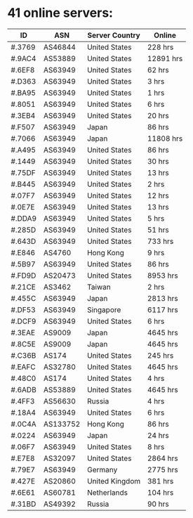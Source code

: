 # 41 online servers:

| ID | ASN | Server Country | Online |
| ------ | ------ | ------ | ------ |
| #.3769 | AS46844 | United States | 228 hrs |
| #.9AC4 | AS53889 | United States | 12891 hrs |
| #.6EF8 | AS63949 | United States | 62 hrs |
| #.D363 | AS63949 | United States | 3 hrs |
| #.BA95 | AS63949 | United States | 1 hrs |
| #.8051 | AS63949 | United States | 6 hrs |
| #.3EB4 | AS63949 | United States | 20 hrs |
| #.F507 | AS63949 | Japan | 86 hrs |
| #.7066 | AS63949 | Japan | 11808 hrs |
| #.A495 | AS63949 | United States | 86 hrs |
| #.1449 | AS63949 | United States | 30 hrs |
| #.75DF | AS63949 | United States | 13 hrs |
| #.B445 | AS63949 | United States | 2 hrs |
| #.07F7 | AS63949 | United States | 12 hrs |
| #.0E7E | AS63949 | United States | 13 hrs |
| #.DDA9 | AS63949 | United States | 5 hrs |
| #.285D | AS63949 | United States | 51 hrs |
| #.643D | AS63949 | United States | 733 hrs |
| #.E846 | AS4760 | Hong Kong | 9 hrs |
| #.5B97 | AS63949 | United States | 86 hrs |
| #.FD9D | AS20473 | United States | 8953 hrs |
| #.21CE | AS3462 | Taiwan | 2 hrs |
| #.455C | AS63949 | Japan | 2813 hrs |
| #.DF53 | AS63949 | Singapore | 6117 hrs |
| #.DCF9 | AS63949 | United States | 6 hrs |
| #.3EAE | AS9009 | Japan | 4645 hrs |
| #.8C5E | AS9009 | Japan | 4645 hrs |
| #.C36B | AS174 | United States | 245 hrs |
| #.EAFC | AS32780 | United States | 4645 hrs |
| #.48C0 | AS174 | United States | 4 hrs |
| #.6ADB | AS53889 | United States | 4645 hrs |
| #.4FF3 | AS56630 | Russia | 4 hrs |
| #.18A4 | AS63949 | United States | 6 hrs |
| #.0C4A | AS133752 | Hong Kong | 86 hrs |
| #.0224 | AS63949 | Japan | 24 hrs |
| #.06F7 | AS63949 | United States | 8 hrs |
| #.E7E8 | AS32097 | United States | 2864 hrs |
| #.79E7 | AS63949 | Germany | 2775 hrs |
| #.427E | AS20860 | United Kingdom | 381 hrs |
| #.6E61 | AS60781 | Netherlands | 104 hrs |
| #.31BD | AS49392 | Russia | 90 hrs |

